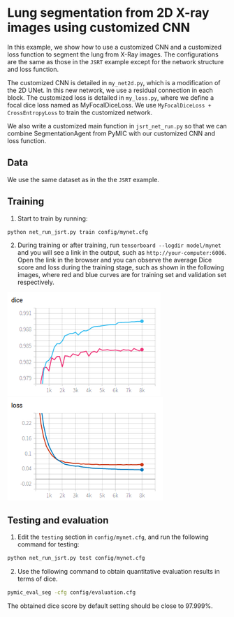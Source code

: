 # Lung segmentation from 2D X-ray images using customized CNN

In this example, we show how to use a customized CNN and a customized loss function to segment the lung from X-Ray images. The configurations are the same as those in the `JSRT` example except for the network structure and loss function. 

The customized CNN is detailed in `my_net2d.py`, which is a modification of the 2D UNet. In this new network, we use a residual connection in each block. The customized loss is detailed in `my_loss.py`, where we define a focal dice loss named as MyFocalDiceLoss. We use `MyFocalDiceLoss + CrossEntropyLoss` to train the customized network.

We also write a customized main function in `jsrt_net_run.py` so that we can combine SegmentationAgent from PyMIC with our customized CNN and loss function.

## Data 
We use the same dataset as in the the `JSRT` example. 

## Training
1. Start to train by running:
 
```bash
python net_run_jsrt.py train config/mynet.cfg
```

2. During training or after training, run `tensorboard --logdir model/mynet` and you will see a link in the output, such as `http://your-computer:6006`. Open the link in the browser and you can observe the average Dice score and loss during the training stage, such as shown in the following images, where red and blue curves are for training set and validation set respectively. 

![avg_dice](./picture/jsrt2_avg_dice.png)
![avg_loss](./picture/jsrt2_avg_loss.png)

## Testing and evaluation
1. Edit the `testing` section in `config/mynet.cfg`, and run the following command for testing:
 
```bash
python net_run_jsrt.py test config/mynet.cfg
```

2. Use the following command to obtain quantitative evaluation results in terms of dice.

```bash
pymic_eval_seg -cfg config/evaluation.cfg
```

The obtained dice score by default setting should be close to 97.999%. 
